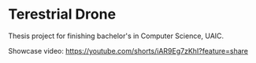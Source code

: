 # Terestrial Drone

Thesis project for finishing bachelor's in Computer Science, UAIC.

Showcase video: https://youtube.com/shorts/iAR9Eg7zKhI?feature=share
